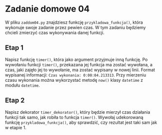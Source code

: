 # Zadanie domowe 04

W pliku `zaddom04.py` znajdziesz funkcję `przykladowa_funkcja()`, która wykonuje swoje zadanie przez pewien czas.
W tym zadaniu będziemy chcieli zmierzyć czas wykonywania danej funkcji.

## Etap 1

Napisz funkcję `timer()`, która jako argument przyjmuje inną funkcję. Po wywołaniu funkcji `timer()`, przekazana jej funkcja ma zostać wywołana, a czas, jaki zajęło jej to wywołanie, ma zostać wypisany w nowej linii. Format wypisanej informacji: `Czas wykonania: 0:00:04.213313`. Przy mierzeniu czasu wykonania można wykorzystać metodę `now()` klasy `datetime` z modułu `datetime`.


## Etap 2

Napisz dekorator `timer_dekorator()`, który będzie mierzył czas działania funkcji tak samo, jak robiła to funkcja `timer()`. Wywołaj udekorowaną funkcję `przykladowa_funkcja()`, aby sprawdzić, czy rezultat jest taki sam jak w etapie 1.
